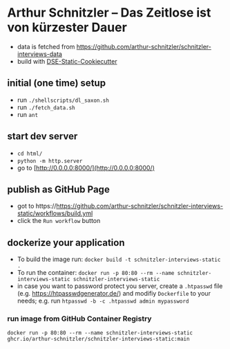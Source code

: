 # Arthur Schnitzler – Das Zeitlose ist von kürzester Dauer



* data is fetched from https://github.com/arthur-schnitzler/schnitzler-interviews-data
* build with [DSE-Static-Cookiecutter](https://github.com/acdh-oeaw/dse-static-cookiecutter)


## initial (one time) setup

* run `./shellscripts/dl_saxon.sh`
* run `./fetch_data.sh`
* run `ant`


## start dev server

* `cd html/`
* `python -m http.server`
* go to [http://0.0.0.0:8000/](http://0.0.0.0:8000/)

## publish as GitHub Page

* got to https://https://github.com/arthur-schnitzler/schnitzler-interviews-static/workflows/build.yml 
* click the `Run workflow` button


## dockerize your application

* To build the image run: `docker build -t schnitzler-interviews-static .`
* To run the container: `docker run -p 80:80 --rm --name schnitzler-interviews-static schnitzler-interviews-static`
* in case you want to password protect you server, create a `.htpasswd` file (e.g. https://htpasswdgenerator.de/) and modifiy `Dockerfile` to your needs; e.g. run `htpasswd -b -c .htpasswd admin mypassword`

### run image from GitHub Container Registry

`docker run -p 80:80 --rm --name schnitzler-interviews-static ghcr.io/arthur-schnitzler/schnitzler-interviews-static:main`